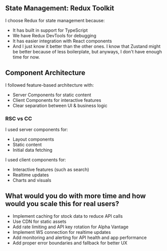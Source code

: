 ## State Management: Redux Toolkit

I choose Redux for state management because:

- It has built in support for TypeScript
- We have Redux DevTools for debugging
- It has easier integration with React components
- And I just know it better than the other ones. I know that Zustand might be better because of less boilerplate, but anyways, I don't have enough time for now.

## Component Architecture

I followed feature-based architecture with:

- Server Components for static content
- Client Components for interactive features
- Clear separation between UI & business logic

### RSC vs CC

I used server components for:

- Layout components
- Static content
- Initial data fetching

I used client components for:

- Interactive features (such as search)
- Realtime updates
- Charts and visuals

## What would you do with more time and how would you scale this for real users?

- Implement caching for stock data to reduce API calls
- Use CDN for static assets
- Add rate limiting and API key rotation for Alpha Vantage
- Implement WS connection for realtime updates
- Add monitoring and alerting for API health and app performance
- Add proper error boundaries and fallback for better UX
